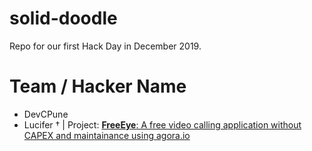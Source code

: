# solid-doodle
Repo for our first Hack Day in December 2019.

# Team / Hacker Name
 * DevCPune
 * Lucifer †  |  Project: [**FreeEye**: A free video calling application without CAPEX and maintainance using agora.io](https://github.com/amannirala13/FreeEye)
